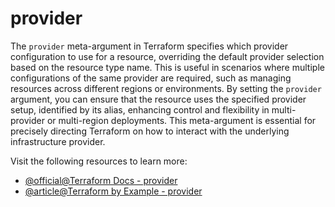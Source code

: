 # provider

The `provider` meta-argument in Terraform specifies which provider configuration to use for a resource, overriding the default provider selection based on the resource type name. This is useful in scenarios where multiple configurations of the same provider are required, such as managing resources across different regions or environments. By setting the `provider` argument, you can ensure that the resource uses the specified provider setup, identified by its alias, enhancing control and flexibility in multi-provider or multi-region deployments. This meta-argument is essential for precisely directing Terraform on how to interact with the underlying infrastructure provider.

Visit the following resources to learn more:

- [@official@Terraform Docs - provider](https://developer.hashicorp.com/terraform/language/meta-arguments/resource-provider)
- [@article@Terraform by Example - provider](https://www.terraformbyexample.com/providers/)
